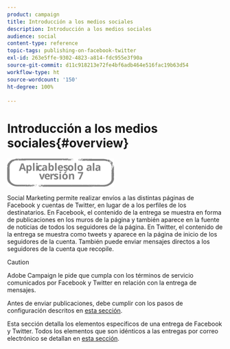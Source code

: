 ```yaml
---
product: campaign
title: Introducción a los medios sociales
description: Introducción a los medios sociales
audience: social
content-type: reference
topic-tags: publishing-on-facebook-twitter
exl-id: 263e5ffe-9302-4823-a814-fdc955e3f90a
source-git-commit: d11c918213e72fe4bf6adb464e516fac19b63d54
workflow-type: ht
source-wordcount: '150'
ht-degree: 100%

---
```


# Introducción a los medios sociales{#overview}

![](../../assets/v7-only.svg)

Social Marketing permite realizar envíos a las distintas páginas de Facebook y cuentas de Twitter, en lugar de a los perfiles de los destinatarios. En Facebook, el contenido de la entrega se muestra en forma de publicaciones en los muros de la página y también aparece en la fuente de noticias de todos los seguidores de la página. En Twitter, el contenido de la entrega se muestra como tweets y aparece en la página de inicio de los seguidores de la cuenta. También puede enviar mensajes directos a los seguidores de la cuenta que recopile.

>[!CAUTION]
>
>Adobe Campaign le pide que cumpla con los términos de servicio comunicados por Facebook y Twitter en relación con la entrega de mensajes.
>
>Antes de enviar publicaciones, debe cumplir con los pasos de configuración descritos en [esta sección](../../social/using/starting-workflows.md).

Esta sección detalla los elementos específicos de una entrega de Facebook y Twitter. Todos los elementos que son idénticos a las entregas por correo electrónico se detallan en [esta sección](../../delivery/using/about-email-channel.md).
